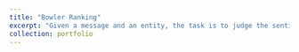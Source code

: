 ```yaml
---
title: "Bowler Ranking"
excerpt: "Given a message and an entity, the task is to judge the sentiment of the message about the entity. There are three classes in this dataset: Positive, Negative and Neutral. We regard messages that are not relevant to the entity (i.e. Irrelevant) as Neutral.<br/><img src='/images/tsa_profilepic.png'>"
collection: portfolio
---
```

